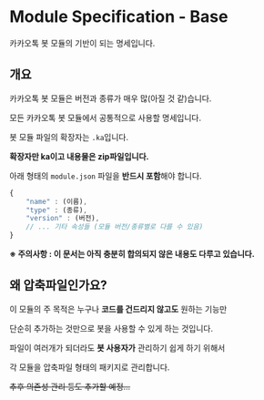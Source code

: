 # Module Specification - Base
카카오톡 봇 모듈의 기반이 되는 명세입니다.



## 개요

카카오톡 봇 모듈은 버전과 종류가 매우 많(아질 것 같)습니다.

모든 카카오톡 봇 모듈에서 공통적으로 사용할 명세입니다.



봇 모듈 파일의 확장자는 `.ka`입니다.

**확장자만 ka이고 내용물은 zip파일입니다.**



아래 형태의 `module.json` 파일을 **반드시 포함**해야 합니다.

```javascript
{
    "name" : (이름),
    "type" : (종류),
    "version" : (버전),
    // ... 기타 속성들 (모듈 버전/종류별로 다를 수 있음)
}
```



**※ 주의사항 : 이 문서는 아직 충분히 합의되지 않은 내용도 다루고 있습니다.**



## 왜 압축파일인가요?

이 모듈의 주 목적은 누구나 **코드를 건드리지 않고도** 원하는 기능만

단순히 추가하는 것만으로 봇을 사용할 수 있게 하는 것입니다.

파일이 여러개가 되더라도 **봇 사용자가** 관리하기 쉽게 하기 위해서

각 모듈을 압축파일 형태의 패키지로 관리합니다.



~~추후 의존성 관리 등도 추가할 예정...~~